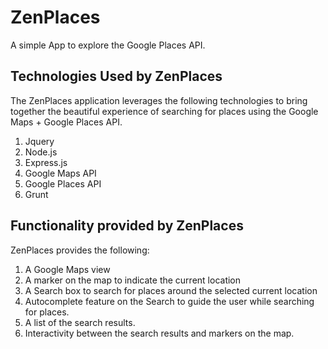# ZenPlaces
A simple App to explore the Google Places API.

## Technologies Used by ZenPlaces
The ZenPlaces application leverages the following technologies to bring together the beautiful experience of searching for places using the Google Maps + Google Places API.

1. Jquery
2. Node.js
3. Express.js
4. Google Maps API
5. Google Places API
6. Grunt

## Functionality provided by ZenPlaces
ZenPlaces provides the following:

1. A Google Maps view
2. A marker on the map to indicate the current location
3. A Search box to search for places around the selected current location
4. Autocomplete feature on the Search to guide the user while searching for places.
5. A list of the search results.
6. Interactivity between the search results and markers on the map.


